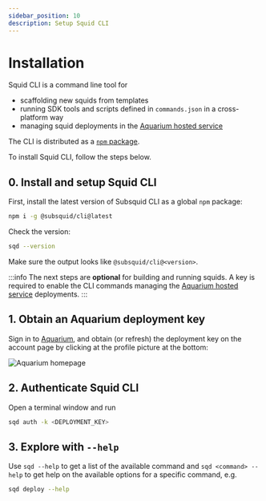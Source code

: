 ```yaml
---
sidebar_position: 10
description: Setup Squid CLI
---
```


# Installation

Squid CLI is a command line tool for

- scaffolding new squids from templates
- running SDK tools and scripts defined in `commands.json` in a cross-platform way
- managing squid deployments in the [Aquarium hosted service](/deploy-squid)

The CLI is distributed as a [`npm` package](https://www.npmjs.com/package/@subsquid/cli). 

To install Squid CLI, follow the steps below.

## 0. Install and setup Squid CLI

First, install the latest version of Subsquid CLI as a global `npm` package:
```bash
npm i -g @subsquid/cli@latest
```

Check the version:
```bash
sqd --version
```
Make sure the output looks like `@subsquid/cli@<version>`.

:::info
The next steps are **optional** for building and running squids. A key is required to enable the CLI commands managing the [Aquarium hosted service](/deploy-squid) deployments.
:::

## 1. Obtain an Aquarium deployment key

Sign in to [Aquarium](https://app.subsquid.io/aquarium), and obtain (or refresh) the deployment key on the account page by clicking at the profile picture at the bottom:

![Aquarium homepage](/img/.gitbook/assets/deployment-key.png)


## 2. Authenticate Squid CLI

Open a terminal window and run 

```bash
sqd auth -k <DEPLOYMENT_KEY>
```

## 3. Explore with `--help`

Use `sqd --help` to get a list of the available command and `sqd <command> --help` to get help on the available options for a specific command, e.g.

```bash
sqd deploy --help
```
